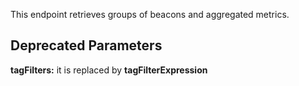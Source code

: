 This endpoint retrieves groups of beacons and aggregated metrics.

## Deprecated Parameters
**tagFilters:** it is replaced by **tagFilterExpression**
